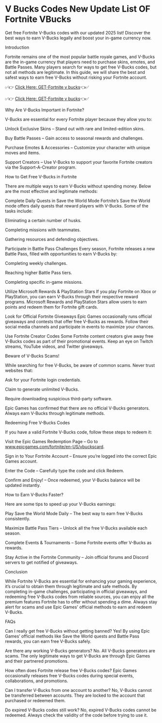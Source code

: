 # V Bucks Codes New Update List OF Fortnite VBucks
Get free Fortnite V-Bucks codes with our updated 2025 list! Discover the best ways to earn V-Bucks legally and boost your in-game currency now.

Introduction

Fortnite remains one of the most popular battle royale games, and V-Bucks are the in-game currency that players need to purchase skins, emotes, and Battle Passes. Many players search for ways to get free V-Bucks codes, but not all methods are legitimate. In this guide, we will share the best and safest ways to earn free V-Bucks without risking your Fortnite account.

✅👉 [Click Here: GET-Fortnite v bucks](https://digitalcarts.online/cpa/V-Bucks/)👈✅

✅👉 [Click Here: GET-Fortnite v bucks](https://digitalcarts.online/cpa/V-Bucks/)👈✅

Why Are V-Bucks Important in Fortnite?

V-Bucks are essential for every Fortnite player because they allow you to:

Unlock Exclusive Skins – Stand out with rare and limited-edition skins.

Buy Battle Passes – Gain access to seasonal rewards and challenges.

Purchase Emotes & Accessories – Customize your character with unique moves and items.

Support Creators – Use V-Bucks to support your favorite Fortnite creators via the Support-A-Creator program.

How to Get Free V-Bucks in Fortnite

There are multiple ways to earn V-Bucks without spending money. Below are the most effective and legitimate methods:

Complete Daily Quests in Save the World Mode Fortnite’s Save the World mode offers daily quests that reward players with V-Bucks. Some of the tasks include:

Eliminating a certain number of husks.

Completing missions with teammates.

Gathering resources and defending objectives.

Participate in Battle Pass Challenges Every season, Fortnite releases a new Battle Pass, filled with opportunities to earn V-Bucks by:

Completing weekly challenges.

Reaching higher Battle Pass tiers.

Completing specific in-game missions.

Utilize Microsoft Rewards & PlayStation Stars If you play Fortnite on Xbox or PlayStation, you can earn V-Bucks through their respective reward programs. Microsoft Rewards and PlayStation Stars allow users to earn points and redeem them for Fortnite gift cards.

Look for Official Fortnite Giveaways Epic Games occasionally runs official giveaways and contests that offer free V-Bucks as rewards. Follow their social media channels and participate in events to maximize your chances.

Use Fortnite Creator Codes Some Fortnite content creators give away free V-Bucks codes as part of their promotional events. Keep an eye on Twitch streams, YouTube videos, and Twitter giveaways.

Beware of V-Bucks Scams!

While searching for free V-Bucks, be aware of common scams. Never trust websites that:

Ask for your Fortnite login credentials.

Claim to generate unlimited V-Bucks.

Require downloading suspicious third-party software.

Epic Games has confirmed that there are no official V-Bucks generators. Always earn V-Bucks through legitimate methods.

Redeeming Free V-Bucks Codes

If you have a valid Fortnite V-Bucks code, follow these steps to redeem it:

Visit the Epic Games Redemption Page – Go to www.epicgames.com/fortnite/en-US/vbuckscard.

Sign in to Your Fortnite Account – Ensure you’re logged into the correct Epic Games account.

Enter the Code – Carefully type the code and click Redeem.

Confirm and Enjoy! – Once redeemed, your V-Bucks balance will be updated instantly.

How to Earn V-Bucks Faster?

Here are some tips to speed up your V-Bucks earnings:

Play Save the World Mode Daily – The best way to earn free V-Bucks consistently.

Maximize Battle Pass Tiers – Unlock all the free V-Bucks available each season.

Complete Events & Tournaments – Some Fortnite events offer V-Bucks as rewards.

Stay Active in the Fortnite Community – Join official forums and Discord servers to get notified of giveaways.

Conclusion

While Fortnite V-Bucks are essential for enhancing your gaming experience, it’s crucial to obtain them through legitimate and safe methods. By completing in-game challenges, participating in official giveaways, and redeeming free V-Bucks codes from reliable sources, you can enjoy all the premium features Fortnite has to offer without spending a dime. Always stay alert for scams and use Epic Games' official methods to earn and redeem V-Bucks.

FAQs

Can I really get free V-Bucks without getting banned? Yes! By using Epic Games’ official methods like Save the World quests and Battle Pass rewards, you can earn free V-Bucks safely.

Are there any working V-Bucks generators? No. All V-Bucks generators are scams. The only legitimate ways to get V-Bucks are through Epic Games and their partnered promotions.

How often does Fortnite release free V-Bucks codes? Epic Games occasionally releases free V-Bucks codes during special events, collaborations, and promotions.

Can I transfer V-Bucks from one account to another? No, V-Bucks cannot be transferred between accounts. They are locked to the account that purchased or redeemed them.

Do expired V-Bucks codes still work? No, expired V-Bucks codes cannot be redeemed. Always check the validity of the code before trying to use it.
